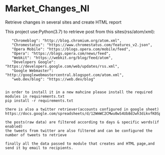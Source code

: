 # Market_Changes_NI
 Retrieve changes in several sites and create HTML report

 This project use:Python(3.7) to retrieve post from this sites(rss/atom/xml):
 
       "Chromeblog": "http://blog.chromium.org/atom.xml",
       "Chromestatus": "https://www.chromestatus.com/features_v2.json",
       "Opera Mobile": "https://blogs.opera.com/mobile/feed",
       "Opera": "https://blogs.opera.com/news/feed",
       "Webkit": "https://webkit.org/blog/feed/atom",
       "Developers Google": "https://developers.google.com/web/updates/rss.xml",
       "Google Webmaster": "http://googlewebmastercentral.blogspot.com/atom.xml",
       "web.dev/blog": "https://web.dev/blog"


    in order to install it in a new mahcine please install the required modules in requirements.txt
    pip install -r requirements.txt

    there is also a twitter retriever(accounts configured in google sheet)
    https://docs.google.com/spreadsheets/d/12WmWC2CMwu0wS4Ub8dJwh3dikvfK0SpWYvLyCtRhnr8/edit#gid=1531116104

    the posts(raw data) are filtered according to days & specific words(if enabled)
    the tweets from twitter are also filtered and can be configured the number of tweets to retrieve

    finally all the data passed to module that creates and HTML page,and send it by email to recipients.

